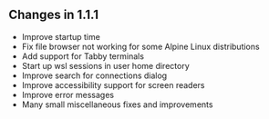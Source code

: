 ## Changes in 1.1.1

- Improve startup time
- Fix file browser not working for some Alpine Linux distributions
- Add support for Tabby terminals
- Start up wsl sessions in user home directory
- Improve search for connections dialog
- Improve accessibility support for screen readers
- Improve error messages
- Many small miscellaneous fixes and improvements